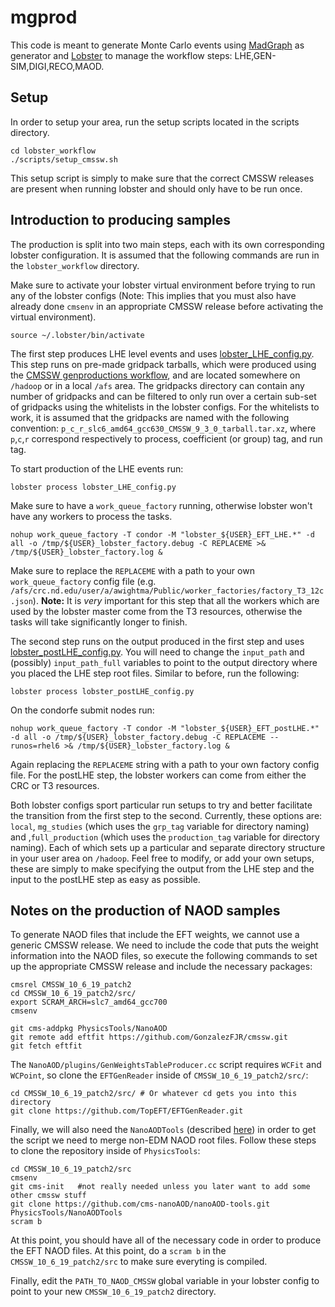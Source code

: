 # mgprod
This code is meant to generate Monte Carlo events using [MadGraph](https://cp3.irmp.ucl.ac.be/projects/madgraph/wiki/ManualAndHelp) as generator and [Lobster](http://lobster.readthedocs.io/en/latest/) to manage the workflow steps: LHE,GEN-SIM,DIGI,RECO,MAOD.

## Setup
In order to setup your area, run the setup scripts located in the scripts directory.

    cd lobster_workflow
    ./scripts/setup_cmssw.sh

This setup script is simply to make sure that the correct CMSSW releases are present when running lobster and should only have to be run once.

## Introduction to producing samples
The production is split into two main steps, each with its own corresponding lobster configuration. It is assumed that the following commands are run in the `lobster_workflow` directory.

Make sure to activate your lobster virtual environment before trying to run any of the lobster configs (Note: This implies that you must also have already done `cmsenv` in an appropriate CMSSW release before activating the virtual environment).

    source ~/.lobster/bin/activate

The first step produces LHE level events and uses [lobster_LHE_config.py](lobster_workflow/lobster_LHE_config.py). This step runs on pre-made gridpack tarballs, which were produced using the [CMSSW genproductions workflow](https://github.com/cms-sw/genproductions/tree/mg26x/bin/MadGraph5_aMCatNLO), and are located somewhere on `/hadoop` or in a local `/afs` area. The gridpacks directory can contain any number of gridpacks and can be filtered to only run over a certain sub-set of gridpacks using the whitelists in the lobster configs. For the whitelists to work, it is assumed that the gridpacks are named with the following convention: `p_c_r_slc6_amd64_gcc630_CMSSW_9_3_0_tarball.tar.xz`, where `p`,`c`,`r` correspond respectively to process, coefficient (or group) tag, and run tag.

To start production of the LHE events run:

    lobster process lobster_LHE_config.py

Make sure to have a `work_queue_factory` running, otherwise lobster won't have any workers to process the tasks.

    nohup work_queue_factory -T condor -M "lobster_${USER}_EFT_LHE.*" -d all -o /tmp/${USER}_lobster_factory.debug -C REPLACEME >& /tmp/${USER}_lobster_factory.log &

Make sure to replace the `REPLACEME` with a path to your own `work_queue_factory` config file (e.g. `/afs/crc.nd.edu/user/a/awightma/Public/worker_factories/factory_T3_12c.json`). **Note:** It is _very_ important for this step that all the workers which are used by the lobster master come from the T3 resources, otherwise the tasks will take significantly longer to finish.

The second step runs on the output produced in the first step and uses [lobster_postLHE_config.py](lobster_workflow/lobster_postLHE_config.py). You will need to change the `input_path` and (possibly) `input_path_full` variables to point to the output directory where you placed the LHE step root files. Similar to before, run the following:

    lobster process lobster_postLHE_config.py

On the condorfe submit nodes run:

    nohup work_queue_factory -T condor -M "lobster_${USER}_EFT_postLHE.*" -d all -o /tmp/${USER}_lobster_factory.debug -C REPLACEME --runos=rhel6 >& /tmp/${USER}_lobster_factory.log &

Again replacing the `REPLACEME` string with a path to your own factory config file. For the postLHE step, the lobster workers can come from either the CRC or T3 resources.

Both lobster configs sport particular run setups to try and better facilitate the transition from the first step to the second. Currently, these options are: `local`, `mg_studies` (which uses the `grp_tag` variable for directory naming) and ,`full_production` (which uses the `production_tag` variable for directory naming). Each of which sets up a particular and separate directory structure in your user area on `/hadoop`. Feel free to modify, or add your own setups, these are simply to make specifying the output from the LHE step and the input to the postLHE step as easy as possible.

## Notes on the production of NAOD samples

To generate NAOD files that include the EFT weights, we cannot use a generic CMSSW release. We need to include the code that puts the weight information into the NAOD files, so execute the following commands to set up the appropriate CMSSW release and include the necessary packages: 
```
cmsrel CMSSW_10_6_19_patch2
cd CMSSW_10_6_19_patch2/src/
export SCRAM_ARCH=slc7_amd64_gcc700
cmsenv

git cms-addpkg PhysicsTools/NanoAOD
git remote add eftfit https://github.com/GonzalezFJR/cmssw.git
git fetch eftfit
```
The `NanoAOD/plugins/GenWeightsTableProducer.cc` script requires `WCFit` and `WCPoint`, so clone the `EFTGenReader` inside of `CMSSW_10_6_19_patch2/src/`:
```
cd CMSSW_10_6_19_patch2/src/ # Or whatever cd gets you into this directory
git clone https://github.com/TopEFT/EFTGenReader.git
```
Finally, we will also need the `NanoAODTools` (described [here](https://twiki.cern.ch/twiki/bin/viewauth/CMS/NanoAODTools#Quickly_make_plots_with_NanoAODT)) in order to get the script we need to merge non-EDM NAOD root files. Follow these steps to clone the repository inside of `PhysicsTools`:
```
cd CMSSW_10_6_19_patch2/src
cmsenv
git cms-init   #not really needed unless you later want to add some other cmssw stuff
git clone https://github.com/cms-nanoAOD/nanoAOD-tools.git PhysicsTools/NanoAODTools
scram b
```
At this point, you should have all of the necessary code in order to produce the EFT NAOD files. At this point, do a `scram b` in the `CMSSW_10_6_19_patch2/src` to make sure everyting is compiled. 

Finally, edit the `PATH_TO_NAOD_CMSSW` global variable in your lobster config to point to your new `CMSSW_10_6_19_patch2` directory.
